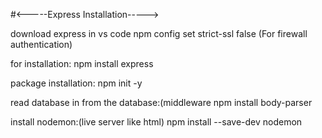 #<-----Express Installation----->

download express in vs code
npm config set strict-ssl false (For firewall authentication)

for installation:
npm install express

package installation:
npm init -y

read database in from the database:(middleware
npm install body-parser   

install nodemon:(live server like html)
npm install --save-dev nodemon
